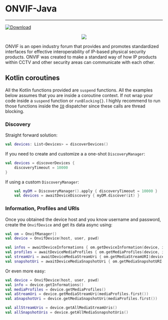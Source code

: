 # ONVIF-Java
---
[ ![Download](https://api.bintray.com/packages/tomasverhelst/ONVIF-Java/ONVIF-Java/images/download.svg) ](https://bintray.com/tomasverhelst/ONVIF-Java/ONVIF-Java/_latestVersion)

<p align="center"> 
<img src="https://botw-pd.s3.amazonaws.com/styles/logo-thumbnail/s3/112012/onvif-converted.png?itok=yqR6_a6G">
</p>

ONVIF is an open industry forum that provides and promotes standardized interfaces for effective interoperability of IP-based physical security products. ONVIF was created to make a standard way of how IP products within CCTV and other security areas can communicate with each other.

## Kotlin coroutines

All the Kotlin functions provided are `suspend` functions. All the examples below assumes that you are inside a coroutine context. If not wrap your code inside a `suspend` function or `runBlocking{}`. 
I highly recommend to run those functions inside the [`IO`](https://kotlin.github.io/kotlinx.coroutines/kotlinx-coroutines-core/kotlinx.coroutines/-dispatchers/-i-o.html) dispatcher since these calls are thread blocking.

### Discovery
Straight forward solution:

```kotlin
val devices: List<Devices> = discoverDevices()
```

If you need to create and customize a a one-shot `DiscoveryManager`:
```kotlin
val devices = discoverDevices {
    discoveryTimeout = 10000
}
```

If using a custom `DiscoveryManager`:
```kotlin
    val myDM = DiscoveryManager().apply { discoveryTimeout = 10000 }
    val devices = awaitDeviceDiscovery { myDM.discover(it) } 
```

### Information, Profiles and URIs

Once you obtained the device host and you know username and password, create the `OnvifDevice` and get its data async using:

```kotlin
val om = OnvifManager()
val device = OnvifDevice(host, user, pswd)

val infos = awaitDeviceInformations { om.getDeviceInformation(device, it) }
val profiles = awaitDeviceMediaProfiles { om.getMediaProfiles(device, it) }
val streamUri = awaitDeviceMediaStreamUri { om.getMediaStreamURI(device, profiles.first(), it) }
val snapshotUri = awaitDeviceMediaSnapshotUri { om.getMediaSnapshotURI(device, profiles.first(), it) }
```

Or even more easy:
```kotlin
val device = OnvifDevice(host, user, pswd)
val info = device.getInformations()
val mediaProfiles = device.getMediaProfiles()
val aStreamUri = device.getMediaStreamUri(mediaProfiles.first())
val aSnapshotUri = device.getMediaSnapshotUri(mediaProfiles.first())

val allStreamUris = device.getAllMediaStreamUris()
val allSnapshotUris = device.getAllMediaSsnapshotUris()
```
